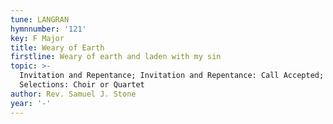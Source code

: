 ```yaml
---
tune: LANGRAN
hymnnumber: '121'
key: F Major
title: Weary of Earth
firstline: Weary of earth and laden with my sin
topic: >-
  Invitation and Repentance; Invitation and Repentance: Call Accepted; Special
  Selections: Choir or Quartet
author: Rev. Samuel J. Stone
year: '-'
---
```

